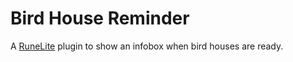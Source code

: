 # Bird House Reminder

A [RuneLite](https://runelite.net/) plugin to show an infobox when bird houses are ready.
